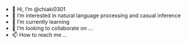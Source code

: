 - 👋 Hi, I’m @chiaki0301
- 👀 I’m interested in natural language processing and casual inference
- 🌱 I’m currently learning 
- 💞️ I’m looking to collaborate on ...
- 📫 How to reach me ...

<!---
chiaki0301/chiaki0301 is a ✨ special ✨ repository because its `README.md` (this file) appears on your GitHub profile.
You can click the Preview link to take a look at your changes.
--->
